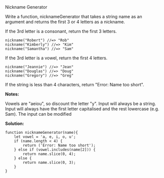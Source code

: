Nickname Generator

Write a function, nicknameGenerator that takes a string name as an argument and returns the first 3 or 4 letters as a nickname.

If the 3rd letter is a consonant, return the first 3 letters.
```
nickname("Robert") //=> "Rob"
nickname("Kimberly") //=> "Kim"
nickname("Samantha") //=> "Sam"
```
If the 3rd letter is a vowel, return the first 4 letters.
```
nickname("Jeannie") //=> "Jean"
nickname("Douglas") //=> "Doug"
nickname("Gregory") //=> "Greg"
```
If the string is less than 4 characters, return "Error: Name too short".

**Notes:**

Vowels are "aeiou", so discount the letter "y".
Input will always be a string.
Input will always have the first letter capitalised and the rest lowercase (e.g. Sam).
The input can be modified

**Solution:**
```
function nicknameGenerator(name){
    let vowel = 'a, e, i, o, u';
    if (name.length < 4) {
        return ('Error: Name too short');
    } else if (vowel.includes(name[2])) {
        return name.slice(0, 4);
    } else {
        return name.slice(0, 3);
    }
}
```